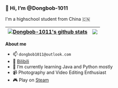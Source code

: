 ### 👋 Hi, I’m @Dongbob-1011
I'm a highschool student from China 🇨🇳

| <a href="https://github.com/anuraghazra/github-readme-stats"><img align="center" src="https://github-readme-stats.vercel.app/api?username=Dongbob-1011&show_icons=true&include_all_commits=true&theme=buefy&hide_border=true" alt="Dongbob-1011's github stats" /></a> | <a href="https://github.com/anuraghazra/github-readme-stats"><img align="center" src="https://github-readme-stats.vercel.app/api/top-langs/?username=Dongbob-1011&layout=compact&theme=buefy&hide_border=true" /></a> |
| ------------- | ------------- |

**About me**
- 📫 `dongbob1011@outlook.com`
- 📱 [Bilibili](https://space.bilibili.com/575706684/)
- 🌱 I’m currently learning Java and Python mostly
- 📹 Photography and Video Editing Enthusiast
- 🎮 Play on [Steam](https://steamcommunity.com/id/dongbob1011/)
